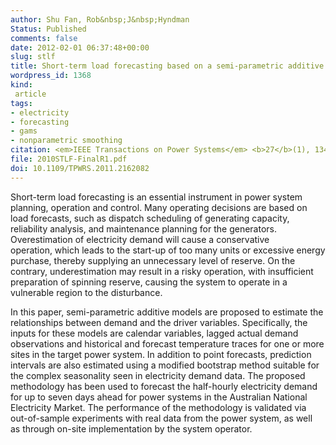 ```yaml
---
author: Shu Fan, Rob&nbsp;J&nbsp;Hyndman
Status: Published
comments: false
date: 2012-02-01 06:37:48+00:00
slug: stlf
title: Short-term load forecasting based on a semi-parametric additive model
wordpress_id: 1368
kind:
 article
tags:
- electricity
- forecasting
- gams
- nonparametric smoothing
citation: <em>IEEE Transactions on Power Systems</em> <b>27</b>(1), 134-141
file: 2010STLF-FinalR1.pdf
doi: 10.1109/TPWRS.2011.2162082
---
```



Short-term load forecasting is an essential instrument in power system planning, operation and control. Many operating decisions are based on load forecasts, such as dispatch scheduling of generating capacity, reliability analysis, and maintenance planning for the generators. Overestimation of electricity demand will cause a conservative operation, which leads to the start-up of too many units or excessive energy purchase, thereby supplying an unnecessary level of reserve. On the contrary, underestimation may result in a risky operation, with insufficient preparation of spinning reserve, causing the system to operate in a vulnerable region to the disturbance.

In this paper, semi-parametric additive models are proposed to estimate the relationships between demand and the driver variables. Specifically, the inputs for these models are calendar variables, lagged actual demand observations and historical and forecast temperature traces for one or more sites in the target power system. In addition to point forecasts, prediction intervals are also estimated using a modified bootstrap method suitable for the complex seasonality seen in electricity demand data. The proposed methodology has been used to forecast the half-hourly electricity demand for up to seven days ahead for power systems in the Australian National Electricity Market. The performance of the methodology is validated via out-of-sample experiments with real data from the power system, as well as through on-site implementation by the system operator.


